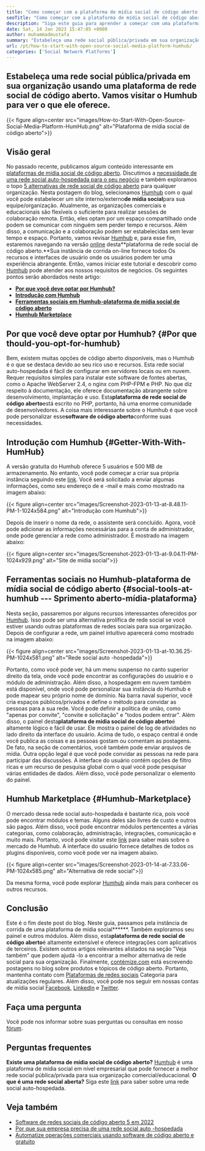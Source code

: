 ```yaml
---
title: "Como começar com a plataforma de mídia social de código aberto | Humhub" 
seoTitle: "Como começar com a plataforma de mídia social de código aberto | Humhub" 
description: "Siga este guia para aprender a começar com uma plataforma de mídia social de código aberto. Oferece um painel rico, juntamente com muitos recursos de nível empresarial." 
date: Sat, 14 Jan 2023 15:47:05 +0000
author: muhammadmustafa
summary: "Estabeleça uma rede social pública/privada em sua organização usando uma plataforma de rede social de código aberto. Vamos visitar o Humhub para ver o que ele oferece." 
url: /pt/how-to-start-with-open-source-social-media-platform-humhub/
categories: ['Social Network Platforms']
---
```


## Estabeleça uma rede social pública/privada em sua organização usando uma plataforma de rede social de código aberto. Vamos visitar o Humhub para ver o que ele oferece.

{{< figure align=center src="images/How-to-Start-With-Open-Source-Social-Media-Platform-HumHub.png" alt="Plataforma de mídia social de código aberto">}}


## Visão geral
No passado recente, publicamos algum conteúdo interessante em [plataformas de mídia social de código aberto][1]. Discutimos a [necessidade de uma rede social auto-hospedada para o seu negócio][2] e também exploramos o topo [5 alternativas de rede social de código aberto][3] para qualquer organização. Nesta postagem do blog, selecionamos [Humhub][4] com o qual você pode estabelecer um site interno/externo**de mídia social**para sua equipe/organização. Atualmente, as organizações comerciais e educacionais são flexíveis o suficiente para realizar sessões de colaboração remota. Então, eles optam por um espaço compartilhado onde podem se comunicar com ninguém sem perder tempo e recursos. Além disso, a comunicação e a colaboração podem ser estabelecidas sem levar tempo e espaço.
Portanto, vamos revisar [Humhub][4] e, para esse fim, estaremos navegando na versão [online][5] desta**plataforma de rede social de código aberto.**Sua instância de corrida on-line fornece todos Os recursos e interfaces de usuário onde os usuários podem ter uma experiência abrangente. Então, vamos iniciar este tutorial e descobrir como [Humhub][4] pode atender aos nossos requisitos de negócios.
Os seguintes pontos serão abordados neste artigo:
* **[Por que você deve optar por Humhub?][6]**
* **[Introdução com Humhub][7]**
* **[Ferramentas sociais em Humhub-plataforma de mídia social de código aberto][8]**
* **[Humhub Marketplace][9]**

## Por que você deve optar por Humhub?   {#Por que thould-you-opt-for-humhub}
Bem, existem muitas opções de código aberto disponíveis, mas o Humhub é o que se destaca devido ao seu rico uso e recursos. Esta rede social auto-hospedada é fácil de configurar em servidores locais ou em nuvem. Requer requisitos simples para instalar este software de fontes abertas, como o Apache WebServer 2.4, o nginx com PHP-FPM e PHP. No que diz respeito à documentação, ele oferece documentação abrangente sobre desenvolvimento, implantação e uso.
Esta**plataforma de rede social de código aberto**está escrito no PHP, portanto, há uma enorme comunidade de desenvolvedores. A coisa mais interessante sobre o Humhub é que você pode personalizar esse**software de código aberto**conforme suas necessidades.

## Introdução com Humhub   {#Getter-With-With-HumHub}
A versão gratuita do Humhub oferece 5 usuários e 500 MB de armazenamento. No entanto, você pode começar a criar sua própria instância seguindo este [link][5]. Você será solicitado a enviar algumas informações, como seu endereço de e -mail e mais como mostrado na imagem abaixo:

{{< figure align=center src="images/Screenshot-2023-01-13-at-8.48.11-PM-1-1024x584.png" alt="Introdução com Humhub">}}

Depois de inserir o nome da rede, o assistente será concluído. Agora, você pode adicionar as informações necessárias para a conta de administrador, onde pode gerenciar a rede como administrador. É mostrado na imagem abaixo:

{{< figure align=center src="images/Screenshot-2023-01-13-at-9.04.11-PM-1024x929.png" alt="Site de mídia social">}}


## Ferramentas sociais no Humhub-plataforma de mídia social de código aberto   {#social-tools-at-humhub --- Sprimento aberto-mídia-plataforma}
Nesta seção, passaremos por alguns recursos interessantes oferecidos por [Humhub][4]. Isso pode ser uma alternativa prolífica de rede social se você estiver usando outras plataformas de redes sociais para sua organização.
Depois de configurar a rede, um painel intuitivo aparecerá como mostrado na imagem abaixo:

{{< figure align=center src="images/Screenshot-2023-01-13-at-10.36.25-PM-1024x581.png" alt="Rede social auto -hospedada">}}

Portanto, como você pode ver, há um menu suspenso no canto superior direito da tela, onde você pode encontrar as configurações do usuário e o módulo de administração. Além disso, a hospedagem em nuvem também está disponível, onde você pode personalizar sua instância do Humhub e pode mapear seu próprio nome de domínio. Na barra naval superior, você cria espaços públicos/privados e define o método para convidar as pessoas para a sua rede. Você pode definir a política de união, como "apenas por convite", "convite e solicitação" e "todos podem entrar".
Além disso, o painel desta**plataforma de mídia social de código aberto**é altamente lógico e fácil de usar. Ele mostra o painel de log de atividades no lado direito da interface do usuário. Acima de tudo, o espaço central é onde você publica as coisas e as pessoas gostam ou comentam as postagens. De fato, na seção de comentários, você também pode enviar arquivos de mídia. Outra opção legal é que você pode convidar as pessoas na rede para participar das discussões. A interface do usuário contém opções de filtro ricas e um recurso de pesquisa global com o qual você pode pesquisar várias entidades de dados. Além disso, você pode personalizar o elemento do painel.

## Humhub Marketplace   {#Humhub-Marketplace}
O mercado dessa rede social auto-hospedada é bastante rica, pois você pode encontrar módulos e temas. Alguns deles são livres de custo e outros são pagos. Além disso, você pode encontrar módulos pertencentes a várias categorias, como colaboração, administração, integrações, comunicação e muito mais. Portanto, você pode visitar este [link][10] para saber mais sobre o mercado de Humhub.
A interface do usuário fornece detalhes de todos os plugins disponíveis, como você pode ver na imagem abaixo.

{{< figure align=center src="images/Screenshot-2023-01-14-at-7.33.06-PM-1024x585.png" alt="Alternativa de rede social">}}

Da mesma forma, você pode explorar [Humhub][4] ainda mais para conhecer os outros recursos.

## Conclusão
Este é o fim deste post do blog. Neste guia, passamos pela instância de corrida de uma plataforma de mídia social******. Também exploramos seu painel e outros módulos. Além disso, esta**plataforma de rede social de código aberto**é altamente extensível e oferece integrações com aplicativos de terceiros. Existem outros artigos relevantes alistados na seção "Veja também" que podem ajudá -lo a encontrar a melhor alternativa de rede social para sua organização.
Finalmente, [contémize.com][11] está escrevendo postagens no blog sobre produtos e tópicos de código aberto. Portanto, mantenha contato com [][12][Plataformas de redes sociais][1] Categoria para atualizações regulares. Além disso, você pode nos seguir em nossas contas de mídia social [Facebook][13], [LinkedIn][14] e [Twitter][15].

## Faça uma pergunta
Você pode nos informar sobre suas perguntas ou consultas em nosso [fórum][16].

## Perguntas frequentes
**Existe uma plataforma de mídia social de código aberto?**
[Humhub][4] é uma plataforma de mídia social em nível empresarial que pode fornecer a melhor rede social pública/privada para sua organização comercial/educacional.
**O que é uma rede social aberta?**
Siga este [link][6] para saber sobre uma rede social auto-hospedada.

## Veja também
  * [Software de redes sociais de código aberto 5 em 2022][3]
  * [Por que sua empresa precisa de uma rede social auto -hospedada][17]
  * [Automatize operações comerciais usando software de código aberto e gratuito][18]

  
[1]: https://products.containerize.com/social-network-platforms/
[2]: https://blog.containerize.com/social-network-platforms/why-your-business-needs-a-self-hosted-social-network/
[3]: https://blog.containerize.com/social-network-platforms/top-5-open-source-social-networking-software-in-2022/
[4]: https://products.containerize.com/social-network-platforms/humhub/
[5]: https://saas.humhub.com/en/create
[6]: #Why-should-you-opt-for-HumHub
[7]: #Getting-started-with-HumHub
[8]: #Social-tools-at-HumHub---Open-Source-Social-Media-Platform
[9]: #HumHub-marketplace
[10]: https://marketplace.humhub.com/
[11]: https://www.containerize.com/
[12]: https://products.containerize.com/marketing-automation/
[13]: https://web.facebook.com/containerize
[14]: https://www.linkedin.com/company/containerize/
[15]: https://twitter.com/containerize_co
[16]: https://forum.containerize.com/
[17]: //blog.containerize.com/2021/10/07/why-your-business-needs-a-self-hosted-social-network/
[18]: https://blog.containerize.com/blogging/automate-business-operations-using-open-source-software/
